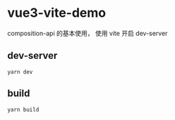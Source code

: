 # vue3-vite-demo
composition-api 的基本使用， 使用 vite 开启 dev-server
## dev-server
```
yarn dev
```
## build
```
yarn build
```
